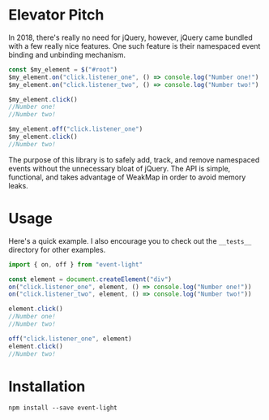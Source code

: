 # Elevator Pitch

In 2018, there's really no need for jQuery, however, jQuery came bundled with a few really nice features. One such feature is their namespaced event binding and unbinding mechanism.

```javascript
const $my_element = $("#root")
$my_element.on("click.listener_one", () => console.log("Number one!")
$my_element.on("click.listener_two", () => console.log("Number two!")

$my_element.click()
//Number one!
//Number two!

$my_element.off("click.listener_one")
$my_element.click()
//Number two!
```

The purpose of this library is to safely add, track, and remove namespaced events without the unnecessary bloat of jQuery. The API is simple, functional, and takes advantage of WeakMap in order to avoid memory leaks.

# Usage

Here's a quick example. I also encourage you to check out the `__tests__` directory for other examples.

```javascript
import { on, off } from "event-light"

const element = document.createElement("div")
on("click.listener_one", element, () => console.log("Number one!"))
on("click.listener_two", element, () => console.log("Number two!"))

element.click()
//Number one!
//Number two!

off("click.listener_one", element)
element.click()
//Number two!
```

# Installation

```
npm install --save event-light
```
